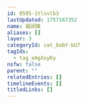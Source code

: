 ```yaml
---
id: 0595-1tlsvlb3
lastUpdated: 1757167352
name: 阖闾陵
aliases: []
layer: 3
categoryId: cat_8abY-bU7
tagIds:
  - tag_eAgXxyKy
nsfw: false
parent: ""
relatedEntries: []
timelineEvents: []
titledLinks: []
---
```



